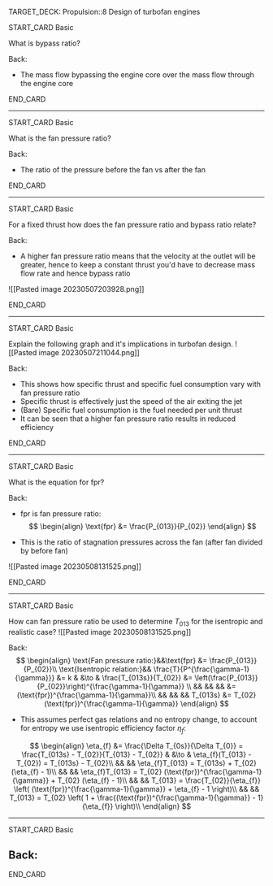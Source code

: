TARGET_DECK: Propulsion::8 Design of turbofan engines



START_CARD
Basic

What is bypass ratio?

Back: 
- The mass flow bypassing the engine core over the mass flow through the engine core

END_CARD


--------

START_CARD
Basic

What is the fan pressure ratio?

Back: 
- The ratio of the pressure before the fan vs after the fan

END_CARD


--------

START_CARD
Basic

For a fixed thrust how does the fan pressure ratio and bypass ratio relate?

Back: 
- A higher fan pressure ratio means that the velocity at the outlet will be greater, hence to keep a constant thrust you'd have to decrease mass flow rate and hence bypass ratio
  
![[Pasted image 20230507203928.png]]

END_CARD



--------

START_CARD
Basic

Explain the following graph and it's implications in turbofan design. 
![[Pasted image 20230507211044.png]]

Back: 
- This shows how specific thrust and specific fuel consumption vary with fan pressure ratio
- Specific thrust is effectively just the speed of the air exiting the jet
- (Bare) Specific fuel consumption is the fuel needed per unit thrust
- It can be seen that a higher fan pressure ratio results in reduced efficiency

END_CARD


--------

START_CARD
Basic

What is the equation for fpr?

Back: 
- fpr is fan pressure ratio:
$$ \begin{align}
\text{fpr} &= \frac{P_{013}}{P_{02}}
\end{align} $$

- This is the ratio of stagnation pressures across the fan (after fan divided by before fan)

![[Pasted image 20230508131525.png]]

END_CARD


--------

START_CARD
Basic

How can fan pressure ratio be used to determine $T_{013}$ for the isentropic and realistic case?
![[Pasted image 20230508131525.png]]

Back: 
$$ \begin{align}
\text{Fan pressure ratio:}&&\text{fpr} &= \frac{P_{013}}{P_{02}}\\
\text{Isentropic relation:}&& \frac{T}{P^{\frac{\gamma-1}{\gamma}}} &= k & &\to & \frac{T_{013s}}{T_{02}} &= \left(\frac{P_{013}}{P_{02}}\right)^{\frac{\gamma-1}{\gamma}} \\
&& && && &= (\text{fpr})^{\frac{\gamma-1}{\gamma}}\\
&& && && T_{013s} &= T_{02} (\text{fpr})^{\frac{\gamma-1}{\gamma}}
\end{align} $$
- This assumes perfect gas relations and no entropy change, to account for entropy we use isentropic efficiency factor $\eta_{f}$:

$$ \begin{align}
\eta_{f} &= \frac{\Delta T_{0s}}{\Delta T_{0}} = \frac{T_{013s} - T_{02}}{T_{013} - T_{02}} & &\to & \eta_{f}(T_{013} - T_{02}) = T_{013s} - T_{02}\\
&& && \eta_{f}T_{013} = T_{013s} + T_{02} (\eta_{f} - 1)\\
&& && \eta_{f}T_{013} = T_{02} (\text{fpr})^{\frac{\gamma-1}{\gamma}} + T_{02} (\eta_{f} - 1)\\
&& && T_{013} = \frac{T_{02}}{\eta_{f}} \left( (\text{fpr})^{\frac{\gamma-1}{\gamma}} + \eta_{f} - 1 \right)\\
&& && T_{013} = T_{02} \left( 1 + \frac{(\text{fpr})^{\frac{\gamma-1}{\gamma}} - 1}{\eta_{f}} \right)\\
\end{align} $$


--------

START_CARD
Basic



Back: 
- 

END_CARD



